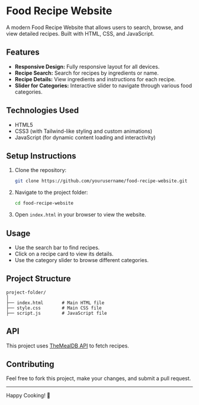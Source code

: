 # Food Recipe Website

A modern Food Recipe Website that allows users to search, browse, and view detailed recipes. Built with HTML, CSS, and JavaScript.

## Features
- **Responsive Design:** Fully responsive layout for all devices.
- **Recipe Search:** Search for recipes by ingredients or name.
- **Recipe Details:** View ingredients and instructions for each recipe.
- **Slider for Categories:** Interactive slider to navigate through various food categories.


## Technologies Used
- HTML5
- CSS3 (with Tailwind-like styling and custom animations)
- JavaScript (for dynamic content loading and interactivity)

## Setup Instructions
1. Clone the repository:
   ```bash
   git clone https://github.com/yourusername/food-recipe-website.git
   ```
2. Navigate to the project folder:
   ```bash
   cd food-recipe-website
   ```
3. Open `index.html` in your browser to view the website.

## Usage
- Use the search bar to find recipes.
- Click on a recipe card to view its details.
- Use the category slider to browse different categories.

## Project Structure
```
project-folder/
│
├── index.html       # Main HTML file
├── style.css        # Main CSS file
├── script.js        # JavaScript file

```

## API
This project uses [TheMealDB API](https://www.themealdb.com/api.php) to fetch recipes.

## Contributing
Feel free to fork this project, make your changes, and submit a pull request.


---

Happy Cooking! 🍳

